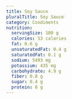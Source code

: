 ```yaml
---
title: Soy Sauce
pluralTitle: Soy Sauce
category: Condiments
nutrition:
  servingSize: 100 g
  calories: 53 calories
  fat: 0.6 g
  unsaturatedFat: 0.4 g
  saturatedFat: 0.1 g
  sodium: 5493 mg
  potassium: 435 mg
  carbohydrate: 4.9 g
  fiber: 0.8 g
  sugar: 0.4 g
  protein: 8 g
---
```

